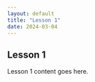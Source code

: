 ```yaml
---
layout: default
title: "Lesson 1"
date: 2024-03-04
---
```


## Lesson 1

Lesson 1 content goes here.
